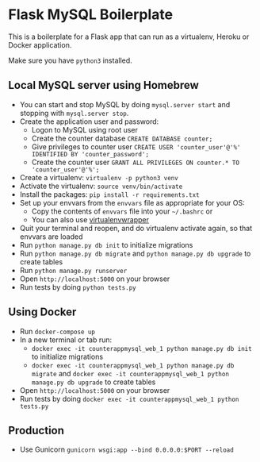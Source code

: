 # Flask MySQL Boilerplate

This is a boilerplate for a Flask app that can run as a virtualenv, Heroku or Docker application.

Make sure you have `python3` installed.

## Local MySQL server using Homebrew
- You can start and stop MySQL by doing `mysql.server start` and stopping with `mysql.server stop`.
- Create the application user and password:
    - Logon to MySQL using root user
    - Create the counter database `CREATE DATABASE counter;`
    - Give privileges to counter user `CREATE USER 'counter_user'@'%' IDENTIFIED BY 'counter_password';`  
    - Create the counter user `GRANT ALL PRIVILEGES ON counter.* TO 'counter_user'@'%';`
- Create a virtualenv: `virtualenv -p python3 venv`
- Activate the virtualenv: `source venv/bin/activate`
- Install the packages: `pip install -r requirements.txt`
- Set up your envvars from the `envvars` file as appropriate for your OS:
    - Copy the contents of `envvars` file into your `~/.bashrc` or
    - You can also use [virtualenvwrapper](https://virtualenvwrapper.readthedocs.io/en/latest/)
- Quit your terminal and reopen, and do virtualenv activate again, so that envvars are loaded
- Run `python manage.py db init` to initialize migrations
- Run `python manage.py db migrate` and `python manage.py db upgrade` to create tables
- Run `python manage.py runserver`
- Open `http://localhost:5000` on your browser
- Run tests by doing `python tests.py`

## Using Docker
- Run `docker-compose up`
- In a new terminal or tab run:
    - `docker exec -it counterappmysql_web_1 python manage.py db init` to initialize migrations
    - `docker exec -it counterappmysql_web_1 python manage.py db migrate` and `docker exec -it counterappmysql_web_1 python manage.py db upgrade` to create tables
- Open `http://localhost:5000` on your browser
- Run tests by doing `docker exec -it counterappmysql_web_1 python tests.py`

## Production
- Use Gunicorn `gunicorn wsgi:app --bind 0.0.0.0:$PORT --reload`
